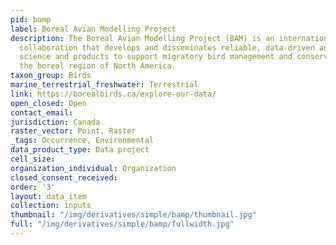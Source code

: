 ```yaml
---
pid: bamp
label: Boreal Avian Modelling Project
description: The Boreal Avian Modelling Project (BAM) is an international scientific
  collaboration that develops and disseminates reliable, data-driven and model-based
  science and products to support migratory bird management and conservation across
  the boreal region of North America.
taxon_group: Birds
marine_terrestrial_freshwater: Terrestrial
link: https://borealbirds.ca/explore-our-data/
open_closed: Open
contact_email: 
jurisdiction: Canada
raster_vector: Point, Raster
_tags: Occurrence, Environmental
data_product_type: Data project
cell_size: 
organization_individual: Organization
closed_consent_received: 
order: '3'
layout: data_item
collection: inputs
thumbnail: "/img/derivatives/simple/bamp/thumbnail.jpg"
full: "/img/derivatives/simple/bamp/fullwidth.jpg"
---
```

